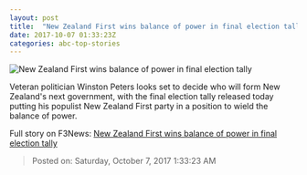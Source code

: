```yaml
---
layout: post
title:  "New Zealand First wins balance of power in final election tally"
date: 2017-10-07 01:33:23Z
categories: abc-top-stories
---
```


![New Zealand First wins balance of power in final election tally](http://www.abc.net.au/news/image/8979548-1x1-700x700.jpg)

Veteran politician Winston Peters looks set to decide who will form New Zealand's next government, with the final election tally released today putting his populist New Zealand First party in a position to wield the balance of power.


Full story on F3News: [New Zealand First wins balance of power in final election tally](http://www.f3nws.com/n/ffzBFH)

> Posted on: Saturday, October 7, 2017 1:33:23 AM
